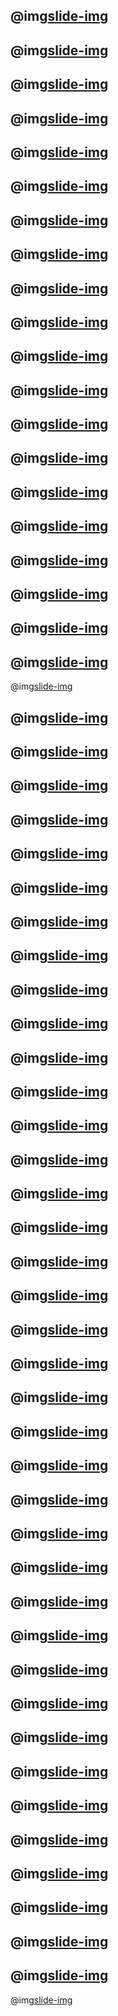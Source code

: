 @img[slide-img](lesson_svm/assets/slides/Slide01.png)
---
@img[slide-img](lesson_svm/assets/slides/Slide02.png)
---
@img[slide-img](lesson_svm/assets/slides/Slide03.png)
---
@img[slide-img](lesson_svm/assets/slides/Slide04.png)
---
@img[slide-img](lesson_svm/assets/slides/Slide05.png)
---
@img[slide-img](lesson_svm/assets/slides/Slide06.png)
---
@img[slide-img](lesson_svm/assets/slides/Slide07.png)
---
@img[slide-img](lesson_svm/assets/slides/Slide08.png)
---
@img[slide-img](lesson_svm/assets/slides/Slide09.png)
---
@img[slide-img](lesson_svm/assets/slides/Slide10.png)
---
@img[slide-img](lesson_svm/assets/slides/Slide11.png)
---
@img[slide-img](lesson_svm/assets/slides/Slide12.png)
---
@img[slide-img](lesson_svm/assets/slides/Slide13.png)
---
@img[slide-img](lesson_svm/assets/slides/Slide14.png)
---
@img[slide-img](lesson_svm/assets/slides/Slide15.png)
---
@img[slide-img](lesson_svm/assets/slides/Slide16.png)
---
@img[slide-img](lesson_svm/assets/slides/Slide17.png)
---
@img[slide-img](lesson_svm/assets/slides/Slide18.png)
---
@img[slide-img](lesson_svm/assets/slides/Slide19.png)
---
@img[slide-img](lesson_svm/assets/slides/Slide20.png)
---
@img[slide-img](lesson_svm/assets/slides/Slide21.png)

@img[slide-img](lesson_svm/assets/slides/Slide22.png)
---
@img[slide-img](lesson_svm/assets/slides/Slide23.png)
---
@img[slide-img](lesson_svm/assets/slides/Slide24.png)
---
@img[slide-img](lesson_svm/assets/slides/Slide25.png)
---
@img[slide-img](lesson_svm/assets/slides/Slide26.png)
---
@img[slide-img](lesson_svm/assets/slides/Slide27.png)
---
@img[slide-img](lesson_svm/assets/slides/Slide28.png)
---
@img[slide-img](lesson_svm/assets/slides/Slide29.png)
---
@img[slide-img](lesson_svm/assets/slides/Slide30.png)
---
@img[slide-img](lesson_svm/assets/slides/Slide31.png)
---
@img[slide-img](lesson_svm/assets/slides/Slide32.png)
---
@img[slide-img](lesson_svm/assets/slides/Slide33.png)
---
@img[slide-img](lesson_svm/assets/slides/Slide34.png)
---
@img[slide-img](lesson_svm/assets/slides/Slide35.png)
---
@img[slide-img](lesson_svm/assets/slides/Slide36.png)
---
@img[slide-img](lesson_svm/assets/slides/Slide37.png)
---
@img[slide-img](lesson_svm/assets/slides/Slide38.png)
---
@img[slide-img](lesson_svm/assets/slides/Slide39.png)
---
@img[slide-img](lesson_svm/assets/slides/Slide40.png)
---
@img[slide-img](lesson_svm/assets/slides/Slide41.png)
---
@img[slide-img](lesson_svm/assets/slides/Slide42.png)
---
@img[slide-img](lesson_svm/assets/slides/Slide43.png)
---
@img[slide-img](lesson_svm/assets/slides/Slide44.png)
---
@img[slide-img](lesson_svm/assets/slides/Slide45.png)
---
@img[slide-img](lesson_svm/assets/slides/Slide46.png)
---
@img[slide-img](lesson_svm/assets/slides/Slide47.png)
---
@img[slide-img](lesson_svm/assets/slides/Slide48.png)
---
@img[slide-img](lesson_svm/assets/slides/Slide49.png)
---
@img[slide-img](lesson_svm/assets/slides/Slide50.png)
---
@img[slide-img](lesson_svm/assets/slides/Slide51.png)
---
@img[slide-img](lesson_svm/assets/slides/Slide52.png)
---
@img[slide-img](lesson_svm/assets/slides/Slide53.png)
---
@img[slide-img](lesson_svm/assets/slides/Slide54.png)
---
@img[slide-img](lesson_svm/assets/slides/Slide55.png)
---
@img[slide-img](lesson_svm/assets/slides/Slide56.png)
---
@img[slide-img](lesson_svm/assets/slides/Slide57.png)
---
@img[slide-img](lesson_svm/assets/slides/Slide58.png)
---
@img[slide-img](lesson_svm/assets/slides/Slide59.png)
---
@img[slide-img](lesson_svm/assets/slides/Slide60.png)
